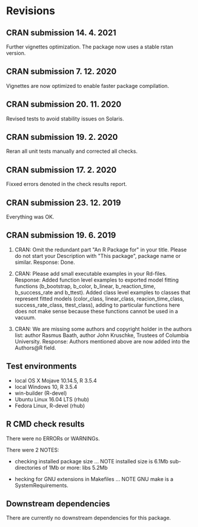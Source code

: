 # Revisions

## CRAN submission 14. 4. 2021

Further vignettes optimization. The package now uses a stable rstan version.

## CRAN submission 7. 12. 2020

Vignettes are now optimized to enable faster package compilation.

## CRAN submission 20. 11. 2020

Revised tests to avoid stability issues on Solaris.

## CRAN submission 19. 2. 2020

Reran all unit tests manually and corrected all checks.

## CRAN submission 17. 2. 2020

Fixxed errors denoted in the check results report.

## CRAN submission 23. 12. 2019

Everything was OK.

## CRAN submission 19. 6. 2019

1. CRAN: Omit the redundant part "An R Package for" in your title. Please do not start your Description with "This package", package name or similar.
Response: Done.

2. CRAN: Please add small executable examples in your Rd-files.
Response: Added function level examples to exported model fitting functions (b_bootstrap, b_color, b_linear, b_reaction_time, b_success_rate and b_ttest). Added class level examples to classes that represent fitted models (color_class, linear_class, reacion_time_class, success_rate_class, ttest_class), adding to particular functions here does not make sense because these functions cannot be used in a vacuum.

3. CRAN: We are missing some authors and copyright holder in the authors list: author Rasmus Baath, author John Kruschke, Trustees of Columbia University.
Response: Authors mentioned above are now added into the Authors@R field.

## Test environments

* local OS X Mojave 10.14.5, R 3.5.4
* local Windows 10, R 3.5.4
* win-builder (R-devel)
* Ubuntu Linux 16.04 LTS (rhub)
* Fedora Linux, R-devel (rhub)

## R CMD check results

There were no ERRORs or WARNINGs.

There were 2 NOTES:

* checking installed package size ... NOTE
    installed size is  6.1Mb
    sub-directories of 1Mb or more:
      libs   5.2Mb

* hecking for GNU extensions in Makefiles ... NOTE
    GNU make is a SystemRequirements.

## Downstream dependencies

There are currently no downstream dependencies for this package.
